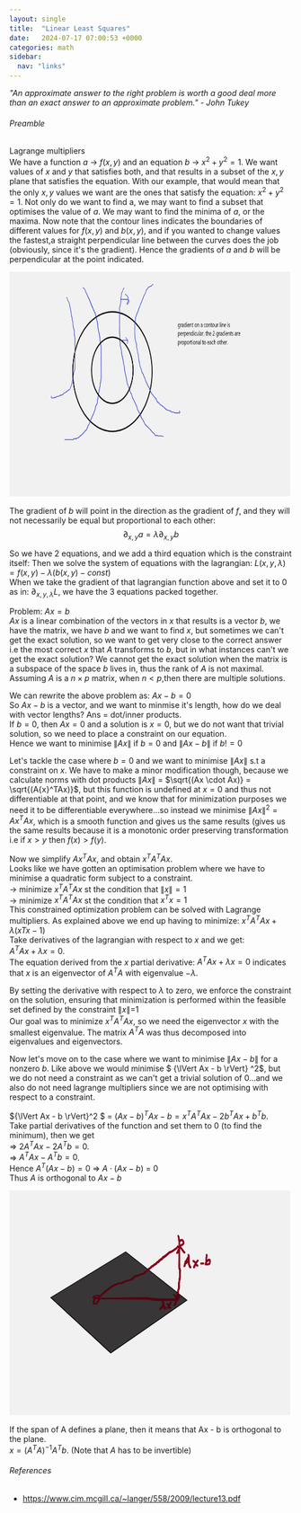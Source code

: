 ```yaml
---
layout: single
title:  "Linear Least Squares"
date:   2024-07-17 07:00:53 +0000
categories: math
sidebar:
  nav: "links"
---
```


*"An approximate answer to the right problem is worth a good deal more than an exact answer to an approximate problem." - John Tukey*


###### Preamble

Lagrange multipliers <br>
We have a function $a$ -> $f(x,y)$ and an equation $b$ -> $x^2 + y^2 = 1$. We want values of $x$ and $y$ that satisfies both, and that results in a subset of the $x,y$ plane that satisfies the equation. With our example, that would mean that the only $x,y$ values we want are the ones that satisfy the equation: $x^2 + y^2 = 1$.
Not only do we want to find a, we may want to find a subset that optimises the value of $a$. We may want to find the minima of $a$, or the maxima.
Now note that the contour lines indicates the boundaries of different values for $f(x,y)$ and $b(x,y)$, and if you wanted to change values the fastest,a straight perpendicular line between the curves does the job (obviously, since it's the gradient). Hence the gradients of $a$ and $b$ will be perpendicular at the point indicated.

<img src="/assets/images/contour.png" alt="contour lines" width="500" height="400" />

The gradient of $b$ will point in the direction as the gradient of $f$, and they will not necessarily be equal but proportional to each other: 
$$\partial _{x,y} a = \lambda \partial _{x,y} b$$

So we have 2 equations, and we add a third equation which is the constraint itself: 
Then we solve the system of equations with the lagrangian: $L(x, y, \lambda) = f(x,y) - \lambda(b(x,y) - const)$ <br>
When we take the gradient of that lagrangian function above and set it to 0 as in: $\partial _{x,y, \lambda}L$, we have the 3 equations packed together.

Problem: $Ax = b$ <br>
$Ax$ is a linear combination of the vectors in $x$ that results is a vector $b$, we have the matrix, we have $b$ and we want to find $x$, but sometimes we can't get the exact solution, so we want to get very close to the correct answer i.e the most correct $x$ that $A$ transforms to $b$, but in what instances can't we get the exact solution? We cannot get the exact solution when the matrix is a subspace of the space $b$ lives in, thus the rank of $A$ is not maximal.
Assuming $A$ is a $n \times p$ matrix, when $n < p$,then there are multiple solutions.

We can rewrite the above problem as: $Ax-b = 0$ <br>
So $Ax-b$ is a vector, and we want to minmise it's length, how do we deal with vector lengths? Ans = dot/inner products.<br>
If $b = 0$, then $Ax = 0$ and a solution is $x = 0$, but we do not want that trivial solution, so we need to place a constraint on our equation.<br>
Hence we want to minimise $\lVert Ax \rVert$ if $b = 0$ and $\lVert Ax-b \rVert$ if $b != 0$ <br>

Let's tackle the case where $b = 0$ and we want to minimise $\lVert Ax \rVert$ s.t a constraint on $x$.
We have to make a minor modification though, because we calculate norms with dot products $\lVert Ax \rVert$ = $\sqrt{(Ax \cdot Ax)} = \sqrt{(A{x}^TAx)}$, but this function is undefined at $x = 0$ and thus not differentiable at that point, and we know that for minimization purposes we need it to be differentiable everywhere...so instead we minimise ${\lVert Ax \rVert}^2 = A{x}^TAx$, which is a smooth function and gives us the same results (gives us the same results because it is a monotonic order preserving transformation i.e if $x>y$ then $f(x) > f(y)$.  

Now we simplify ${Ax}^TAx$, and obtain ${x}^T{A}^TAx$. <br>
Looks like we have gotten an optimisation problem where we have to minimise a quadratic form subject to a constraint.<br>
-> minimize ${x}^T{A}^TAx$ st the condition that $\lVert x \rVert = 1$ <br>
-> minimize ${x}^T{A}^TAx$ st the condition that ${x}^Tx = 1$ <br>
This constrained optimization problem can be solved with Lagrange multipliers. As explained above we end up having to minimize: ${x}^T{A}^TAx + \lambda({x}Tx-1)$ <br>
Take derivatives of the lagrangian with respect to $x$ and we get: <br>
${A}^TAx + \lambda x = 0$. <br>
The equation derived from the $x$ partial derivative: ${A}^TAx + \lambda x = 0$ indicates that $x$ is an eigenvector of ${A}^TA$ with eigenvalue $-\lambda$.

By setting the derivative with respect to $\lambda$ to zero, we enforce the constraint on the solution, ensuring that minimization is performed within the feasible set defined by the constraint ∥𝑥∥=1 <br>
Our goal was to minimize ${x}^T{A}^TAx$, so we need the eigenvector $x$ with the smallest eigenvalue. The matrix ${A}^TA$ was thus decomposed into eigenvalues and eigenvectors.<br>


Now let's move on to the case where we want to minimise $\lVert Ax - b \rVert$ for a nonzero $b$. Like above we would minimise $ {\lVert Ax - b \rVert} ^2$, but we do not need a constraint as we can't get a trivial solution of $0$...and we also do not need lagrange multipliers since we are not optimising with respect to a constraint.

${\lVert Ax - b \rVert}^2 $ =  ${(Ax−b)}^TAx−b = {x}^T{A}^TAx−2{b}^TAx+{b}^Tb$. <br>
Take partial derivatives of the function and set them to $0$ (to find the minimum), then we get <br>
=> $2{A}^TAx−2{A}^Tb=0$. <br>
=> ${A}^TAx - {A}^Tb = 0$. <br>
Hence ${A}^T (Ax - b) = 0$ => $A \cdot (Ax-b)$ = 0 <br>
Thus $A$ is orthogonal to $Ax - b$ 

<img src="/assets/images/least_sq.png" alt="least squares" width="500" height="400" />

If the span of A defines a plane, then it means that Ax - b is orthogonal to the plane. <br>
$x = {({A}^TA)}^{−1}A^Tb$. (Note that $A$ has to be invertible)

###### References
- https://www.cim.mcgill.ca/~langer/558/2009/lecture13.pdf